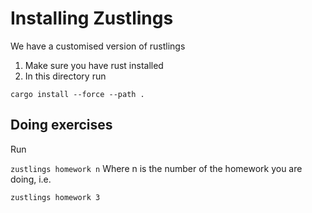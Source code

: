 # Installing Zustlings

We have a customised version of rustlings

1. Make sure you have rust installed 
2. In this directory run

`cargo install --force --path .`


## Doing exercises

Run


`zustlings homework n`
Where n is the number of the homework you are doing, i.e.

`zustlings homework 3` 



